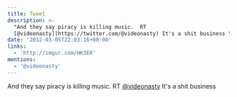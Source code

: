 ```yaml
---
title: Tweet
description: >-
  "And they say piracy is killing music.  RT
  [@videonasty](https://twitter.com/@videonasty) It's a shit business "
date: '2012-03-05T22:03:16+00:00'
links:
  - 'http://imgur.com/HK3ER'
mentions:
  - '@videonasty'
---
```

And they say piracy is killing music.  RT [@videonasty](https://twitter.com/@videonasty) It's a shit business 
